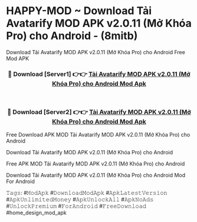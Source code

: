 # HAPPY-MOD ~ Download Tải Avatarify MOD APK v2.0.11 (Mở Khóa Pro) cho Android - (8mitb)
Download Tải Avatarify MOD APK v2.0.11 (Mở Khóa Pro) cho Android Free Mod APK

<div align="center">
<h3>🔴 Download [Server1] 👉👉 <a href="https://apk-comot.site?title=Tải_Avatarify_MOD_APK_v2.0.11_(Mở_Khóa_Pro)_cho_Android">Tải Avatarify MOD APK v2.0.11 (Mở Khóa Pro) cho Android Mod Apk</a></h3><br>

<h3>🔴 Download [Server2] 👉👉 <a href="https://apk-comot.site?title=Tải_Avatarify_MOD_APK_v2.0.11_(Mở_Khóa_Pro)_cho_Android">Tải Avatarify MOD APK v2.0.11 (Mở Khóa Pro) cho Android Mod Apk</a></h3>
</div>


Free Download APK MOD Tải Avatarify MOD APK v2.0.11 (Mở Khóa Pro) cho Android

Download Tải Avatarify MOD APK v2.0.11 (Mở Khóa Pro) cho Android 

Free APK MOD Tải Avatarify MOD APK v2.0.11 (Mở Khóa Pro) cho Android 

Download Tải Avatarify MOD APK v2.0.11 (Mở Khóa Pro) cho Android Mod For Android

𝚃𝚊𝚐𝚜: #𝙼𝚘𝚍𝙰𝚙𝚔 #𝙳𝚘𝚠𝚗𝚕𝚘𝚊𝚍𝙼𝚘𝚍𝙰𝚙𝚔 #𝙰𝚙𝚔𝙻𝚊𝚝𝚎𝚜𝚝𝚅𝚎𝚛𝚜𝚒𝚘𝚗 #𝙰𝚙𝚔𝚄𝚗𝚕𝚒𝚖𝚒𝚝𝚎𝚍𝙼𝚘𝚗𝚎𝚢 #𝙰𝚙𝚔𝚄𝚗𝚕𝚘𝚌𝚔𝙰𝚕𝚕 #𝙰𝚙𝚔𝙽𝚘𝙰𝚍𝚜 #𝚄𝚗𝚕𝚘𝚌𝚔𝙿𝚛𝚎𝚖𝚒𝚞𝚖 #𝙵𝚘𝚛𝙰𝚗𝚍𝚛𝚘𝚒𝚍 #𝙵𝚛𝚎𝚎𝙳𝚘𝚠𝚗𝚕𝚘𝚊𝚍 #home_design_mod_apk